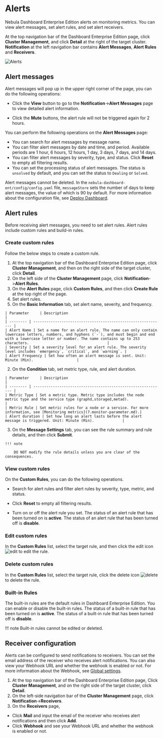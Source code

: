 # Alerts

Nebula Dashboard Enterprise Edition alerts on monitoring metrics. You can view alert messages, set alert rules, and set alert receivers.

At the top navigation bar of the Dashboard Enterprise Edition page, click **Cluster Management**, and click **Detail** at the right of the target cluster. **Notification** at the left navigation bar contains **Alert Messages**, **Alert Rules** and **Receivers**.

![Alerts](https://docs-cdn.nebula-graph.com.cn/figures/alerts.gif)

## Alert messages

Alert messages will pop up in the upper right corner of the page, you can do the following operations:

- Click the **View** button to go to the **Notification**->**Alert Messages** page to view detailed alert information.

- Click the **Mute** buttons, the alert rule will not be triggered again for 2 hours.

You can perform the following operations on the **Alert Messages** page:

- You can search for alert messages by message name.
- You can filter alert messages by date and time, and period. Available periods are 1 hour, 6 hours, 12 hours, 1 day, 3 days, 7 days, and 14 days.
- You can filter alert messages by severity, type, and status. Click **Reset** to empty all filtering results.
- You can set the processing status of alert messages. The status is `unsolved` by default, and you can set the status to `Dealing` or `Solved`.

Alert messages cannot be deleted. In the `nebula-dashboard-ent/config/config.yaml` file, `messageStore` sets the number of days to keep alert messages, the value of which is 90 by default. For more information about the configuration file, see [Deploy Dashboard](2.deploy-connect-dashboard-ent.md).

## Alert rules

Before receiving alert messages, you need to set alert rules. Alert rules include custom rules and build-in rules.

### Create custom rules

Follow the below steps to create a custom rule.

1. At the top navigation bar of the Dashboard Enterprise Edition page, click **Cluster Management**, and then on the right side of the target cluster, click **Detail**.
2. On the left side of the **Cluster Management** page, click **Notification**->**Alert Rules**.
3. On the **Alert Rules** page, click **Custom Rules**, and then click **Create Rule** at the top right of the page.
4. Set alert rules.
  1. On the **Basic Information** tab, set alert name, severity, and frequency.
   
    | Parameter     | Description                                                         |
    | -------- | ------------------------------------------------------------ |
    | Alert Name | Set a name for an alert rule. The name can only contain lowercase letters, numbers, and hyphens (`-`), and must begin and end with a lowercase letter or number. The name contains up to 253 characters.                                    |
    | Severity | Set a severity level for an alert rule. The severity level includes `emergency`, `critical`, and `warning`. |
    | Alert Frequency | Set how often an alert message is sent. Unit: Minute (Min).                    |    

  2. On the **Condition** tab, set metric type, rule, and alert duration.
   
    | Parameter     | Description                                                         |
    | -------- | ------------------------------------------------------------ |
    | Metric Type | Set a metric type. Metric type includes the node metric type and the service type (graphd,storaged,metad).              |
    | Metric Rule | Set metric rules for a node or a service. For more information, see [Monitoring metrics](7.monitor-parameter.md).|
    | Alert duration | Set how long an alert lasts before the alert message is triggered. Unit: Minute (Min).             |

  3. On the **Message Settings** tab, you can see the rule summary and rule details, and then click **Submit**.
   
    !!! note   

        DO NOT modify the rule details unless you are clear of the consequences. 

### View custom rules

On the **Custom Rules**, you can do the following operations.

- Search for alert rules and filter alert rules by severity, type, metric, and status.

- Click **Reset** to empty all filtering results.
  
- Turn on or off the alert rule you set. The status of an alert rule that has been turned on is **active**. The status of an alert rule that has been turned off is **disable**.


### Edit custom rules

In the **Custom Rules** list, select the target rule, and then click the edit icon ![edit](https://docs-cdn.nebula-graph.com.cn/figures/alert_edit.png) to edit the rule.

### Delete custom rules

In the **Custom Rules** list, select the target rule, click the delete icon ![delete](https://docs-cdn.nebula-graph.com.cn/figures/alert_delete.png) to delete the rule.

### Built-in Rules

The built-in rules are the default rules in Dashboard Enterprise Edition. You can enable or disable the built-in rules. The status of a built-in rule that has been turned on is **active**. The status of a built-in rule that has been turned off is **disable**.

!!! note
    Built-in rules cannot be edited or deleted.

## Receiver configuration

Alerts can be configured to send notifications to receivers. You can set the email address of the receiver who receives alert notifications. You can also view your Webhook URL and whether the webhook is enabled or not. For more information about the Webhook, see [Global settings](6.global-config.md).

1. At the top navigation bar of the Dashboard Enterprise Edition page, Click **Cluster Management**, and on the right side of the target cluster, click **Detail**.
2. On the left-side navigation bar of the **Cluster Management** page, click **Notification**->**Receivers**.
3. On the **Receivers** page,
  
  - Click **Mail** and input the email of the receiver who receives alert notifications and then click **Add**.
  - Click **Webhook** and see your Webhook URL and whether the webhook is enabled or not.


